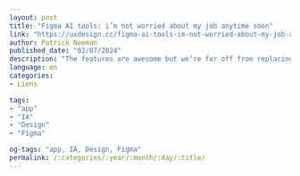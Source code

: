 ```yaml
---
layout: post
title: "Figma AI tools: i’m not worried about my job anytime soon"
link: "https://uxdesign.cc/figma-ai-tools-im-not-worried-about-my-job-anytime-soon-fbec0ed1cdee"
author: Patrick Neeman
published_date: "02/07/2024"
description: "The features are awesome but we’re far off from replacing designers. That’s coming from someone immersed in AI every day of the week."
language: en
categories:
- Liens

tags:
- "app"
- "IA"
- "Design"
- "Figma"

og-tags: "app, IA, Design, Figma"
permalink: /:categories/:year/:month/:day/:title/
---
```

